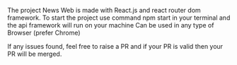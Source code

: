 The project News Web is made with React.js and react router dom framework.
To start the project use command npm start in your terminal and the api framework will run on your machine
Can be used in any type of Browser (prefer Chrome)

If any issues found, feel free to raise a PR and if your PR is valid then your PR will be merged.


